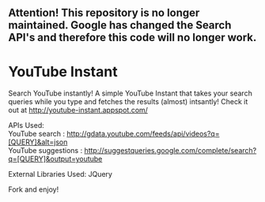 Attention! This repository is no longer maintained. Google has changed the Search API's and therefore this code will no longer work.
------
YouTube Instant
=======

Search YouTube instantly! A simple YouTube Instant that takes your search queries while you type and fetches the results (almost) intsantly!
Check it out at http://youtube-instant.appspot.com/

APIs Used:  
YouTube search : http://gdata.youtube.com/feeds/api/videos?q=[QUERY]&alt=json    
YouTube suggestions : http://suggestqueries.google.com/complete/search?q=[QUERY]&output=youtube

External Libraries Used:
JQuery

Fork and enjoy! 
